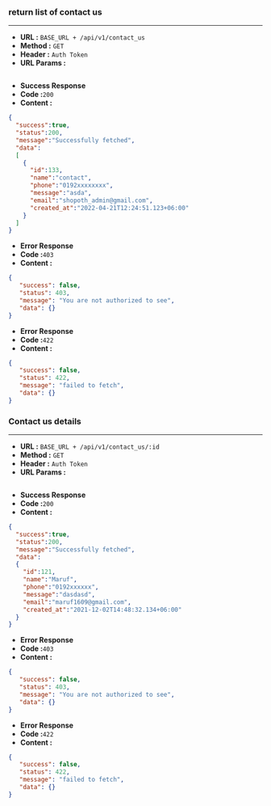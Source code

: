 ### return list of contact us
___

* **URL :** `BASE_URL + /api/v1/contact_us`
* **Method :** `GET`
* **Header :** `Auth Token`
* **URL Params :**

```json
```
* **Success Response**
* **Code :**`200`
* **Content :**
```json
{
  "success":true,
  "status":200,
  "message":"Successfully fetched",
  "data":
  [
    {
      "id":133,
      "name":"contact",
      "phone":"0192xxxxxxxx",
      "message":"asda",
      "email":"shopoth_admin@gmail.com",
      "created_at":"2022-04-21T12:24:51.123+06:00"
    }
  ]
}
```
* **Error Response**
* **Code :**`403`
* **Content :**
```json
{
   "success": false,
   "status": 403,
   "message": "You are not authorized to see",
   "data": {}
}
```
* **Error Response**
* **Code :**`422`
* **Content :**
```json
{
   "success": false,
   "status": 422,
   "message": "failed to fetch",
   "data": {}
}
```
### Contact us details
___

* **URL :** `BASE_URL + /api/v1/contact_us/:id`
* **Method :** `GET`
* **Header :** `Auth Token`
* **URL Params :**

```json
```
* **Success Response**
* **Code :**`200`
* **Content :**
```json
{
  "success":true,
  "status":200,
  "message":"Successfully fetched",
  "data":
  {
    "id":121,
    "name":"Maruf",
    "phone":"0192xxxxxx",
    "message":"dasdasd",
    "email":"maruf1609@gmail.com",
    "created_at":"2021-12-02T14:48:32.134+06:00"
  }
}
```
* **Error Response**
* **Code :**`403`
* **Content :**
```json
{
   "success": false,
   "status": 403,
   "message": "You are not authorized to see",
   "data": {}
}
```
* **Error Response**
* **Code :**`422`
* **Content :**
```json
{
   "success": false,
   "status": 422,
   "message": "failed to fetch",
   "data": {}
}
```
